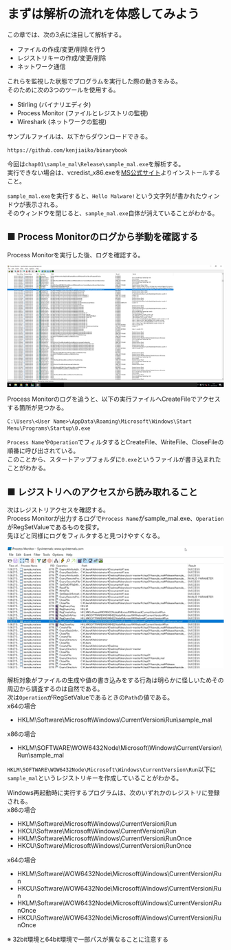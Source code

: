 # まずは解析の流れを体感してみよう
この章では、次の3点に注目して解析する。
- ファイルの作成/変更/削除を行う
- レジストリキーの作成/変更/削除
- ネットワーク通信

これらを監視した状態でプログラムを実行した際の動きをみる。  
そのために次の3つのツールを使用する。
- Stirling (バイナリエディタ)
- Process Monitor (ファイルとレジストリの監視)
- Wireshark (ネットワークの監視)

サンプルファイルは、以下からダウンロードできる。
```
https://github.com/kenjiaiko/binarybook
```

今回は`chap01\sample_mal\Release\sample_mal.exe`を解析する。  
実行できない場合は、vcredist_x86.exeを[MS公式サイト](https://www.microsoft.com/en-us/download/details.aspx?id=26999)よりインストールすること。  
  
`sample_mal.exe`を実行すると、`Hello Malware!`という文字列が書かれたウィンドウが表示される。  
そのウィンドウを閉じると、`sample_mal.exe`自体が消えていることがわかる。  

## ■ Process Monitorのログから挙動を確認する
Process Monitorを実行した後、ログを確認する。  
  
![1-1-1](./images/1-1-1.png)
  
Process Monitorのログを追うと、以下の実行ファイルへCreateFileでアクセスする箇所が見つかる。  
```
C:\Users\<User Name>\AppData\Roaming\Microsoft\Windows\Start Menu\Programs\Startup\0.exe
```
`Process Name`や`Operation`でフィルタするとCreateFile、WriteFile、CloseFileの順番に呼び出されている。  
このことから、スタートアップフォルダに`0.exe`というファイルが書き込まれたことがわかる。  

## ■ レジストリへのアクセスから読み取れること
次はレジストリアクセスを確認する。  
Process Monitorが出力するログで`Process Name`がsample_mal.exe、`Operation`がRegSetValueであるものを探す。  
先ほどと同様にログをフィルタすると見つけやすくなる。  
  
![1-1-2](./images/1-1-2.png)
  
解析対象がファイルの生成や値の書き込みをする行為は明らかに怪しいためその周辺から調査するのは自然である。  
次は`Operation`がRegSetValueであるときの`Path`の値である。  
x64の場合
- HKLM\Software\Microsoft\Windows\CurrentVersion\Run\sample_mal

x86の場合
- HKLM\SOFTWARE\WOW6432Node\Microsoft\Windows\CurrentVersion\Run\sample_mal

`HKLM\SOFTWARE\WOW6432Node\Microsoft\Windows\CurrentVersion\Run`以下に`sample_mal`というレジストリキーを作成していることがわかる。  
  
Windows再起動時に実行するプログラムは、次のいずれかのレジストリに登録される。  
x86の場合
- HKLM\Software\Microsoft\Windows\CurrentVersion\Run
- HKCU\Software\Microsoft\Windows\CurrentVersion\Run
- HKLM\Software\Microsoft\Windows\CurrentVersion\RunOnce
- HKCU\Software\Microsoft\Windows\CurrentVersion\RunOnce

x64の場合
- HKLM\Software\WOW6432Node\Microsoft\Windows\CurrentVersion\Run
- HKCU\Software\WOW6432Node\Microsoft\Windows\CurrentVersion\Run
- HKLM\Software\WOW6432Node\Microsoft\Windows\CurrentVersion\RunOnce
- HKCU\Software\WOW6432Node\Microsoft\Windows\CurrentVersion\RunOnce

※ 32bit環境と64bit環境で一部パスが異なることに注意する

